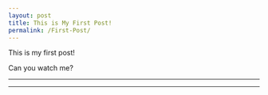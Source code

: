 ```yaml
---
layout: post
title: This is My First Post!
permalink: /First-Post/
---
```


This is my first post!

Can you watch me?

---
---